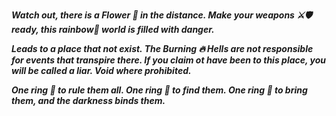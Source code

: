 ***Watch out, there is a Flower 🥀 in the distance. Make your weapons ⚔️🛡️ ready, this rainbow🌈 world is filled with danger.***

***Leads to a place that not exist. The Burning 🔥 Hells are not responsible for events that transpire there. If you claim ot have been to this place, you will be called a liar. Void where prohibited.***

***One ring 💍 to rule them all. One ring 💍 to find them. One ring 💍 to bring them, and the darkness binds them.***
